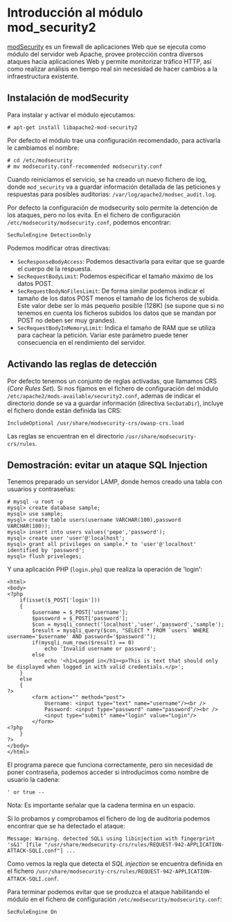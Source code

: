 # Introducción al módulo mod_security2

[modSecurity](`https://www.modsecurity.org/`) es un firewall de aplicaciones Web que se ejecuta como módulo del servidor web Apache, provee protección contra diversos ataques hacia aplicaciones Web y permite monitorizar tráfico HTTP, así como realizar análisis en tiempo real sin necesidad de hacer cambios a la infraestructura existente.

## Instalación de modSecurity

Para instalar y activar el módulo ejecutamos:

	# apt-get install libapache2-mod-security2

Por defecto el módulo trae una configuración recomendado, para activarla le cambiamos el nombre:

	# cd /etc/modsecurity
	# mv modsecurity.conf-recommended modsecurity.conf

Cuando reiniciamos el servicio, se ha creado un nuevo fichero de log, donde `mod_security` va a guardar información detallada de las peticiones y respuestas para posibles auditorias: `/var/log/apache2/modsec_audit.log`.

Por defecto la configuración de modsecurity solo permite la detención de los ataques, pero no los evita. En el fichero de configuración `/etc/modsecurity/modsecurity.conf`, podemos encontrar:
	
	SecRuleEngine DetectionOnly

Podemos modificar otras directivas:

* `SecResponseBodyAccess`: Podemos desactivarla para evitar que se guarde el cuerpo de la respuesta.
* `SecRequestBodyLimit`: Podemos especificar el tamaño máximo de los datos POST.
* `SecRequestBodyNoFilesLimit`: De forma similar podemos indicar el tamaño de los datos POST menos el tamaño de los ficheros de subida. Este valor debe ser lo más pequeño posible (128K) (se supone que si no tenemos en cuenta los ficheros subidos los datos que se mandan por POST no deben ser muy grandes).
* `SecRequestBodyInMemoryLimit`: Indica el tamaño de RAM que se utiliza para cachear la petición. Variar este parámetro puede tener consecuencia en el rendimiento del servidor.

## Activando las reglas de detección

Por defecto tenemos un conjunto de reglas activadas, que llamamos CRS (*Core Rules Set*). Si nos fijamos en el fichero de configuración del módulo `/etc/apache2/mods-available/security2.conf`, ademas de indicar el directorio donde se va a guardar información (directiva `SecDataDir`), incluye el fichero donde están definida las CRS:

	IncludeOptional /usr/share/modsecurity-crs/owasp-crs.load

Las reglas se encuentran en el directorio `/usr/share/modsecurity-crs/rules`.

## Demostración: evitar un ataque SQL Injection

Tenemos preparado un servidor LAMP, donde hemos creado una tabla con usuarios y contraseñas:

	# mysql -u root -p
    mysql> create database sample;
    mysql> use sample;
    mysql> create table users(username VARCHAR(100),password VARCHAR(100));
    mysql> insert into users values('pepe','password');
    mysql> create user 'user'@'localhost';
	mysql> grant all privileges on sample.* to 'user'@'localhost' identified by 'password';
	mysql> flush priveleges;

Y una aplicación PHP (`login.php`) que realiza la operación de 'login':

	<html>
	<body>
	<?php
	    if(isset($_POST['login']))
	    {
	        $username = $_POST['username'];
	        $password = $_POST['password'];
	        $con = mysqli_connect('localhost','user','password','sample');
	        $result = mysqli_query($con, "SELECT * FROM `users` WHERE username='$username' AND password='$password'");
	        if(mysqli_num_rows($result) == 0)
	            echo 'Invalid username or password';
	        else
	            echo '<h1>Logged in</h1><p>This is text that should only be displayed when logged in with valid credentials.</p>';
	    }
	    else
	    {
	?>
	        <form action="" method="post">
	            Username: <input type="text" name="username"/><br />
	            Password: <input type="password" name="password"/><br />
	            <input type="submit" name="login" value="Login"/>
	        </form>
	<?php
	    }
	?>
	</body>
	</html>

El programa parece que funciona correctamente, pero sin necesidad de poner contraseña, podemos acceder si introducimos como nombre de usuario la cadena:

	' or true -- 

Nota: Es importante señalar que la cadena termina en un espacio.

Si lo probamos y comprobamos el fichero de log de auditoria podemos encontrar que se ha detectado el ataque:

	Message: Warning. detected SQLi using libinjection with fingerprint 's&1' [file "/usr/share/modsecurity-crs/rules/REQUEST-942-APPLICATION-ATTACK-SQLI.conf"] ...

Como vemos la regla que detecta el *SQL injection* se encuentra definida en el fichero `/usr/share/modsecurity-crs/rules/REQUEST-942-APPLICATION-ATTACK-SQLI.conf`.

Para terminar podemos evitar que se produzca el ataque habilitando el módulo en el fichero de configuración `/etc/modsecurity/modsecurity.conf`:

	SecRuleEngine On
